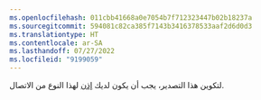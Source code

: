 ```yaml
---
ms.openlocfilehash: 011cbb41668a0e7054b7f712323447b02b18237a
ms.sourcegitcommit: 594081c82ca385f7143b3416378533aaf2d6d0d3
ms.translationtype: HT
ms.contentlocale: ar-SA
ms.lasthandoff: 07/27/2022
ms.locfileid: "9199059"
---
```

لتكوين هذا التصدير، يجب أن يكون لديك [إذن](../export-destinations.md#set-up-a-new-export) لهذا النوع من الاتصال.